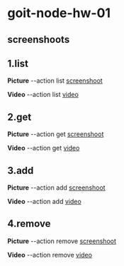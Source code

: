 # goit-node-hw-01
## screenshoots

## 1.list
**Picture**
--action list [screenshoot](https://monosnap.com/file/6rbvp60kosh4ZbzxtAzygnzeXVqiPU)

**Video**
--action list [video](https://vimeo.com/859202799?share=copy)

## 2.get
**Picture**
--action get [screenshoot](https://monosnap.com/file/CA56vvZFbHRVVqAu7pmzBiVBCBinV1)

**Video**
--action get [video](https://vimeo.com/859644693?share=copy)

## 3.add
**Picture**
--action add [screenshoot](https://monosnap.com/file/Cc6tytZHbDbWXQME0Rtq3KXz9GEjgy)

**Video**
--action add [video](https://vimeo.com/859644826?share=copy)

## 4.remove
**Picture**
--action remove [screenshoot](https://monosnap.com/file/ZbrtdmoblipRFzTJrfNYJcNpF75lS5)

**Video**
--action remove [video](https://vimeo.com/859644989?share=copy)

